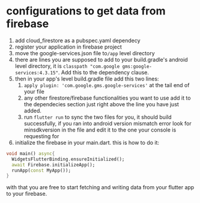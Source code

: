 # configurations to get data from firebase

1. add cloud_firestore as a pubspec.yaml dependecy
2. register your application in firebase project
3. move the google-services.json file to`/app` level directory
4. there are lines you are supposed to add to your build.gradle's android level directory, it is `classpath "com.google gms:google-services:4.3.15"`. Add this to the dependency clause.
5. then in your app's level build.gradle file add this two lines:
    1. `apply plugin: 'com.google.gms.google-services'` at the tail end of your file
    2. any other firestore/firebase functionalities you want to use add it to the dependecies section just right above the line you have just added.
    3. run `flutter run` to sync the two files for you, it should build successfully, if you ran into android version mismatch error look for minsdkversion in the file and edit it to the one your console is requesting for
6. initialize the firebase in your main.dart. this is how to do it:

```dart
void main() async{
  WidgetsFlutterBinding.ensureInitialized();
  await Firebase.initializeApp();
  runApp(const MyApp());
}
```

with that you are free to start fetching and writing data from your flutter app to your firebase.
